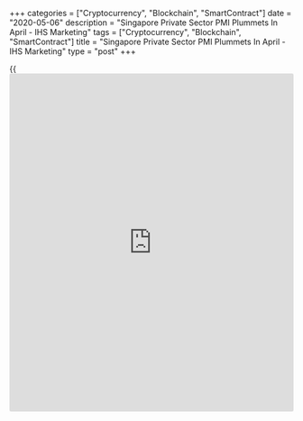 +++
categories = ["Cryptocurrency", "Blockchain", "SmartContract"]
date = "2020-05-06"
description = "Singapore Private Sector PMI Plummets In April - IHS Marketing"
tags = ["Cryptocurrency", "Blockchain", "SmartContract"]
title = "Singapore Private Sector PMI Plummets In April - IHS Marketing"
type = "post"
+++

{{<iframe id="large-banner" src="https://www.bounty.group/#slide=27.0" width="100%" height="600" scrolling="no" style="border: 0px solid rgb(216, 221, 230); border-radius: 3px;">}}

The private sector in Singapore continued to contract in April, and at a
faster rate, the latest survey from IHS Marketing revealed on Wednesday
with a record low PMI score of 28.1.

That's down from 33.3 in March, and it moves further beneath the boom-
or-bust line of 50 that separates expansion from contraction.

Individually, domestic demand and export demand continued to plummet
last month, although government subsidies alleviated cost pressures for
come businesses.

Supply chains came under intense pressure, with input delivery times
lengthening sharply during April. Staff shortages and difficulties
shipping items as a result of the global COVID-19 pandemic reportedly
led to the deterioration in vendor performance.

For comments and feedback [contact](https://www.playgroundfx.com/contact/): editorial@rtt[news](https://www.letsplayfx.com/blog/forex-news-website/).com

[Economic News][1]

 **What parts of the world are seeing the best (and worst) economic
performances lately? Click[here][2] to check out our [Econ Scorecard][2]
and find out! See up-to-the-moment [ranking](https://www.playgroundfx.com/blog/crypto-exchange-ranking/)s for the best and worst
performers in [GDP][3], [unemployment rate][4], [inflation][5] and much
more.**

   1. www.rtt[news](https://www.letsplayfx.com/blog/forex-news-website/).com/Content/EconomicNews.aspx
   2. www.rtt[news](https://www.letsplayfx.com/blog/forex-news-website/).com/economic-scorecard/world-rank/industrial-production/highest-performance.aspx
   3. www.rtt[news](https://www.letsplayfx.com/blog/forex-news-website/).com/economic-scorecard/world-rank/GDP/highest-performance.aspx
   4. www.rtt[news](https://www.letsplayfx.com/blog/forex-news-website/).com/economic-scorecard/world-rank/unemployment-rate/lowest-performance.aspx
   5. www.rtt[news](https://www.letsplayfx.com/blog/forex-news-website/).com/economic-scorecard/world-rank/CPI/highest-performance.aspx